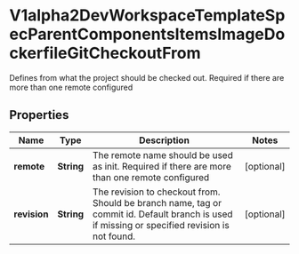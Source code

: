 

# V1alpha2DevWorkspaceTemplateSpecParentComponentsItemsImageDockerfileGitCheckoutFrom

Defines from what the project should be checked out. Required if there are more than one remote configured
## Properties

Name | Type | Description | Notes
------------ | ------------- | ------------- | -------------
**remote** | **String** | The remote name should be used as init. Required if there are more than one remote configured |  [optional]
**revision** | **String** | The revision to checkout from. Should be branch name, tag or commit id. Default branch is used if missing or specified revision is not found. |  [optional]



